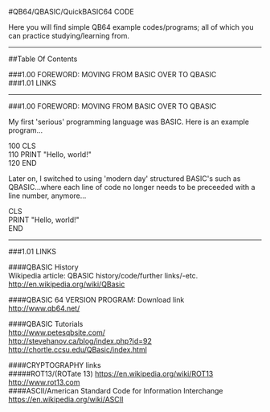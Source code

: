 #QB64/QBASIC/QuickBASIC64 CODE    

Here you will find simple QB64 example codes/programs; all of which you can practice studying/learning from.  

-----

##Table Of Contents

###1.00 FOREWORD: MOVING FROM BASIC OVER TO QBASIC      
###1.01 LINKS      

-----

###1.00 FOREWORD: MOVING FROM BASIC OVER TO QBASIC    

My first 'serious' programming language was BASIC. Here is an example program...

100 CLS  
110 PRINT "Hello, world!"  
120 END

Later on, I switched to using 'modern day' structured BASIC's such as QBASIC...where each line of code no longer needs to be preceeded with a line number, anymore...

CLS  
PRINT "Hello, world!"  
END

-----

###1.01 LINKS    

####QBASIC History  
Wikipedia article: QBASIC history/code/further links/-etc.  
http://en.wikipedia.org/wiki/QBasic

####QBASIC 64 VERSION PROGRAM: Download link    
http://www.qb64.net/  

####QBASIC Tutorials      
http://www.petesqbsite.com/  
http://stevehanov.ca/blog/index.php?id=92  
http://chortle.ccsu.edu/QBasic/index.html  

####CRYPTOGRAPHY links    
#####ROT13/(ROTate 13)
https://en.wikipedia.org/wiki/ROT13  
http://www.rot13.com  
####ASCII/American Standard Code for Information Interchange
https://en.wikipedia.org/wiki/ASCII  

